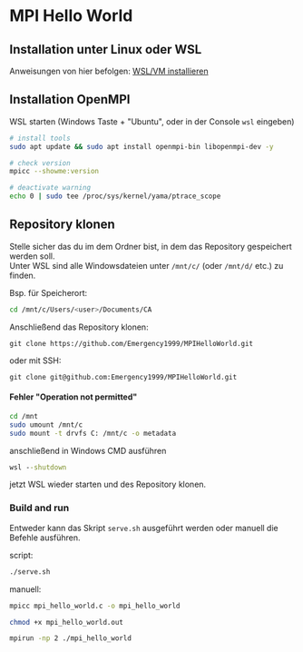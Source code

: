 # MPI Hello World

## Installation unter Linux oder WSL

Anweisungen von hier befolgen: [WSL/VM installieren](https://bookstack.kamaux.de/books/it-tools/page/wslvm-installieren)

## Installation OpenMPI

WSL starten (Windows Taste + "Ubuntu", oder in der Console `wsl` eingeben)

```bash
# install tools
sudo apt update && sudo apt install openmpi-bin libopenmpi-dev -y

# check version
mpicc --showme:version

# deactivate warning
echo 0 | sudo tee /proc/sys/kernel/yama/ptrace_scope
```

## Repository klonen

Stelle sicher das du im dem Ordner bist, in dem das Repository gespeichert werden soll.  
Unter WSL sind alle Windowsdateien unter `/mnt/c/` (oder `/mnt/d/` etc.) zu finden.

Bsp. für Speicherort:

```bash
cd /mnt/c/Users/<user>/Documents/CA
```

Anschließend das Repository klonen:
    
    git clone https://github.com/Emergency1999/MPIHelloWorld.git

oder mit SSH:

    git clone git@github.com:Emergency1999/MPIHelloWorld.git

#### Fehler "Operation not permitted"

```bash
cd /mnt
sudo umount /mnt/c
sudo mount -t drvfs C: /mnt/c -o metadata
```

anschließend in Windows CMD ausführen
    
```bat
wsl --shutdown
```

jetzt WSL wieder starten und des Repository klonen.

### Build and run

Entweder kann das Skript `serve.sh` ausgeführt werden oder manuell die Befehle ausführen. 

script:

```bash
./serve.sh
```

manuell:

```bash
mpicc mpi_hello_world.c -o mpi_hello_world

chmod +x mpi_hello_world.out

mpirun -np 2 ./mpi_hello_world
```
